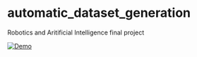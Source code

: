 # automatic_dataset_generation
Robotics and Aritificial Intelligence final project

[![Demo]([.\thumb.jpg](https://github.com/andresrc92/automatic_dataset_generation/blob/main/thumb.jpg))](https://www.youtube.com/watch?v=PSGrWwR8Rug)

